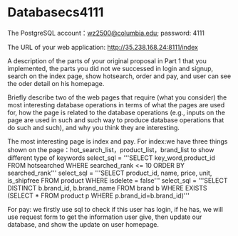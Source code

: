 # Databasecs4111
The PostgreSQL account：wz2500@columbia.edu; password: 4111

The URL of your web application: http://35.238.168.24:8111/index 

A description of the parts of your original proposal in Part 1 that you implemented, the parts you did not 
we successed in login and signup, search on the index page, show hotsearch, order and pay, and user can see the oder detail on his homepage.

Briefly describe two of the web pages that require (what you consider) 
the most interesting database operations in terms of what the pages are used for, 
how the page is related to the database operations (e.g., inputs on the page are used in such and such way to produce database operations that do such and such), 
and why you think they are interesting.

The most interesting page is index and pay.
For index:we have three things shown on the page：hot_search_list，product_list，brand_list to show different type of keywords
select_sql = '''SELECT key_word,product_id FROM hotsearched WHERE searched_rank <= 10 ORDER BY searched_rank'''
select_sql = '''SELECT product_id, name, price, unit, is_shipfree FROM product WHERE isdelete = false'''
select_sql = '''SELECT DISTINCT b.brand_id, b.brand_name FROM brand b  WHERE EXISTS (SELECT * FROM product p WHERE p.brand_id=b.brand_id)'''
 
For pay: we firstly use sql to check if this user has login, if he has, we will use request form to get the information user give, 
then update our database,  and show the update on user homepage.